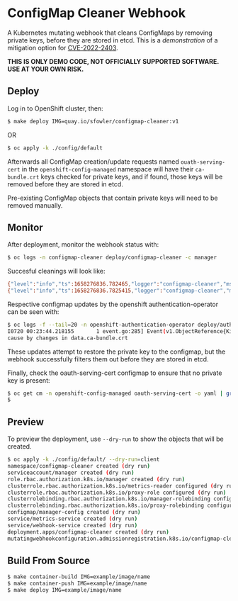 # ConfigMap Cleaner Webhook

A Kubernetes mutating webhook that cleans ConfigMaps by removing private keys, before they are stored in etcd. This is a *demonstration* of a mitigation option for [CVE-2022-2403](https://access.redhat.com/security/cve/CVE-2022-2403).

**THIS IS ONLY DEMO CODE, NOT OFFICIALLY SUPPORTED SOFTWARE. USE AT YOUR OWN RISK.**


## Deploy

Log in to OpenShift cluster, then:

```bash
$ make deploy IMG=quay.io/sfowler/configmap-cleaner:v1
```

OR 

```bash
$ oc apply -k ./config/default
```

Afterwards all ConfigMap creation/update requests named `ouath-serving-cert` in the `openshift-config-managed` namespace will have their `ca-bundle.crt` keys checked for private keys, and if found, those keys will be removed before they are stored in etcd.

Pre-existing ConfigMap objects that contain private keys will need to be removed manually.


## Monitor

After deployment, monitor the webhook status with:

```bash
$ oc logs -n configmap-cleaner deploy/configmap-cleaner -c manager
```

Succesful cleanings will look like:

```bash
{"level":"info","ts":1658276836.782465,"logger":"configmap-cleaner","msg":"configmap oauth-serving-cert create/update request received"}
{"level":"info","ts":1658276836.7825415,"logger":"configmap-cleaner","msg":"configmap oauth-serving-cert ca-bundle contains private key, cleaning"}
```

Respective configmap updates by the openshift authentication-operator can be seen with:

```bash
$ oc logs -f --tail=20 -n openshift-authentication-operator deploy/authentication-operator | grep -v throttling
I0720 00:23:44.218155       1 event.go:285] Event(v1.ObjectReference{Kind:"Deployment", Namespace:"openshift-authentication-operator", Name:"authentication-operator", UID:"3752d2ea-1c9c-40be-a61f-7e7f47588428", APIVersion:"apps/v1", ResourceVersion:"", FieldPath:""}): type: 'Normal' reason: 'ConfigMapUpdated' Updated ConfigMap/oauth-serving-cert -n openshift-config-managed:
cause by changes in data.ca-bundle.crt
```

These updates attempt to restore the private key to the configmap, but the webhook successfully filters them out before they are stored in etcd.

Finally, check the oauth-serving-cert configmap to ensure that no private key is present:

```bash
$ oc get cm -n openshift-config-managed oauth-serving-cert -o yaml | grep -i private
$
```

## Preview

To preview the deployment, use `--dry-run` to show the objects that will be created.

```bash
$ oc apply -k ./config/default/ --dry-run=client
namespace/configmap-cleaner created (dry run)
serviceaccount/manager created (dry run)
role.rbac.authorization.k8s.io/manager created (dry run)
clusterrole.rbac.authorization.k8s.io/metrics-reader configured (dry run)
clusterrole.rbac.authorization.k8s.io/proxy-role configured (dry run)
clusterrolebinding.rbac.authorization.k8s.io/manager-rolebinding configured (dry run)
clusterrolebinding.rbac.authorization.k8s.io/proxy-rolebinding configured (dry run)
configmap/manager-config created (dry run)
service/metrics-service created (dry run)
service/webhook-service created (dry run)
deployment.apps/configmap-cleaner created (dry run)
mutatingwebhookconfiguration.admissionregistration.k8s.io/configmap-cleaner created (dry run)
```

## Build From Source

```bash
$ make container-build IMG=example/image/name
$ make container-push IMG=example/image/name
$ make deploy IMG=example/image/name
```
